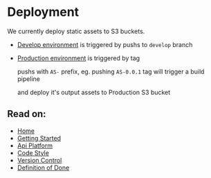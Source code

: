 # Deployment

We currently deploy static assets to S3 buckets.

* [Develop environment](https://d3ps8i1lmu75tx.cloudfront.net) is triggered by pushs to `develop` branch
* [Production environment](https://dvyjx6qs1jinm.cloudfront.net) is triggered by tag

  pushs with `AS-` prefix, eg. pushing `AS-0.0.1` tag will trigger a build pipeline

  and deploy it's output assets to Production S3 bucket

## Read on:

* [Home](../../)
* [Getting Started](getting-started.md)
* [Api Platform](../packages/marketplace/api_platform.md)
* [Code Style](code-style.md)
* [Version Control](version-control.md)
* [Definition of Done](definition-of-done.md)

